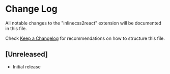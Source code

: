 # Change Log

All notable changes to the "inlinecss2react" extension will be documented in this file.

Check [Keep a Changelog](http://keepachangelog.com/) for recommendations on how to structure this file.

## [Unreleased]

- Initial release